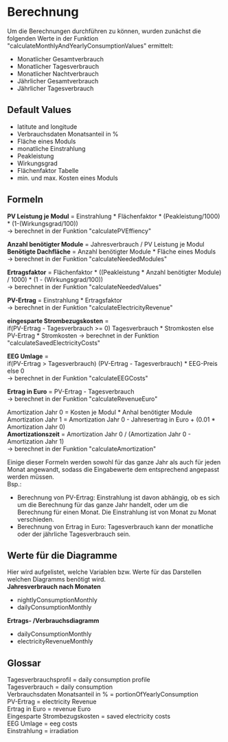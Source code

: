 # Berechnung

Um die Berechnungen durchführen zu können, wurden zunächst die folgenden Werte in der Funktion "calculateMonthlyAndYearlyConsumptionValues" ermittelt:
- Monatlicher Gesamtverbrauch
- Monatlicher Tagesverbrauch
- Monatlicher Nachtverbrauch
- Jährlicher Gesamtverbrauch
- Jährlicher Tagesverbrauch

## Default Values
- latitute and longitude
- Verbrauchsdaten Monatsanteil in %
- Fläche eines Moduls
- monatliche Einstrahlung
- Peakleistung
- Wirkungsgrad
- Flächenfaktor Tabelle
- min. und max. Kosten eines Moduls

## Formeln

**PV Leistung je Modul** = Einstrahlung * Flächenfaktor * (Peakleistung/1000) * (1-(Wirkungsgrad/100))\
-> berechnet in der Funktion "calculatePVEffiency"

**Anzahl benötigter Module** = Jahresverbrauch / PV Leistung je Modul\
**Benötigte Dachfläche** = Anzahl benötigter Module * Fläche eines Moduls\
-> berechnet in der Funktion "calculateNeededModules"

**Ertragsfaktor** = Flächenfaktor * ((Peakleistung * Anzahl benötigter Module) / 1000) * (1 - (Wirkungsgrad/100))\
-> berechnet in der Funktion "calculateNeededValues"

**PV-Ertrag** = Einstrahlung * Ertragsfaktor\
-> berechnet in der Funktion "calculateElectricityRevenue"

**eingesparte Strombezugskosten** =\
if(PV-Ertrag - Tagesverbrauch >= 0) Tagesverbrauch * Stromkosten
else PV-Ertrag * Stromkosten
-> berechnet in der Funktion "calculateSavedElectricityCosts"

**EEG Umlage** =\
if(PV-Ertrag > Tagesverbrauch) (PV-Ertrag - Tagesverbrauch) * EEG-Preis\
else 0\
-> berechnet in der Funktion "calculateEEGCosts"

**Ertrag in Euro** = PV-Ertrag - Tagesverbrauch\
-> berechnet in der Funktion "calculateRevenueEuro"

Amortization Jahr 0 = Kosten je Modul * Anhal benötigter Module\
Amortization Jahr 1 = Amortization Jahr 0 - Jahresertrag in Euro + (0.01 * Amortization Jahr 0)\
**Amortizationszeit** = Amortization Jahr 0 / (Amortization Jahr 0 - Amortization Jahr 1)\
-> berechnet in der Funktion "calculateAmortization"

Einige dieser Formeln werden sowohl für das ganze Jahr als auch für jeden Monat angewandt, sodass die Eingabewerte dem entsprechend angepasst werden müssen.\
Bsp.:
- Berechnung von PV-Ertrag: Einstrahlung ist davon abhängig, ob es sich um die Berechnung für das ganze Jahr handelt, oder um die Berechnung für einen Monat. Die Einstrahlung ist von Monat zu Monat verschieden.
- Berechnung von Ertrag in Euro: Tagesverbrauch kann der monatliche oder der jährliche Tagesverbrauch sein.

## Werte für die Diagramme
Hier wird aufgelistet, welche Variablen bzw. Werte für das Darstellen welchen Diagramms benötigt wird.\
**Jahresverbrauch nach Monaten**
- nightlyConsumptionMonthly
- dailyConsumptionMonthly

**Ertrags- /Verbrauchsdiagramm**
- dailyConsumptionMonthly
- electricityRevenueMonthly

## Glossar
Tagesverbrauchsprofil = daily consumption profile\
Tagesverbrauch = daily consumption\
Verbrauchsdaten Monatsanteil in % = portionOfYearlyConsumption\
PV-Ertrag = electricity Revenue\
Ertrag in Euro = revenue Euro\
Eingesparte Strombezugskosten = saved electricity costs\
EEG Umlage = eeg costs\
Einstrahlung = irradiation